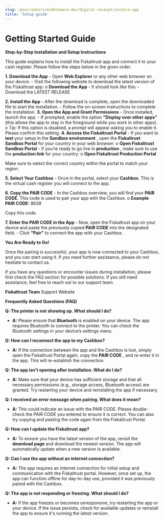 ```yaml
---
slug: /poscreators/middleware-doc/digital-receipt/instore-app
title: 'Setup guide'
---
```



# Getting Started Guide

**Step-by-Step Installation and Setup Instructions**

This guide explains how to install the Fiskaltrust app and connect it to your cash register.
Please follow the steps below in the given order.

**1. Download the App**
    - Open **Web Explorer** or any other web browser on your device.
    - Visit the following website to download the latest version of the Fiskaltrust app:
       o **Download the App**
    - It should look like this:
    - Download the LATEST RELEASE


**2. Install the App**
    - After the download is complete, open the downloaded file to start the
       installation.
    - Follow the on-screen instructions to complete the installation.
**3. Open the App and Grant Permissions**
    - Once installed, launch the app.
    - If prompted, enable the option **"Display over other apps"** (this allows the app to
       stay in the foreground while you work in other apps).
          o _Tip:_ If this option is disabled, a prompt will appear asking you to enable it.
             Please confirm this setting.
**4. Access the Fiskaltrust Portal**
    - If you want to **test** your setup in the **Sandbox environment** , open the **Fiskaltrust**
       **Sandbox Portal** for your country in your web browser:
          o **Open Fiskaltrust Sandbox Portal**
    - If you’re ready to go live in **production** , make sure to use the **production link** for
       your country:
          o **Open Fiskaltrust Production Portal**

Make sure to select the correct country within the portal to match your region.

**5. Select Your Cashbox**
    - Once in the portal, select your **Cashbox**. This is the virtual cash register you will
       connect to the app.


**6. Copy the PAIR CODE**
    - In the Cashbox overview, you will find your **PAIR CODE**. This code is used to pair
       your app with the Cashbox.
          o **Example PAIR CODE:** 8639

Copy this code.

**7. Enter the PAIR CODE in the App**
    - Now, open the Fiskaltrust app on your device and paste the previously copied
       **PAIR CODE** into the designated field.
    - Click **"Pair"** to connect the app with your Cashbox.

**You Are Ready to Go!**

Once the pairing is successful, your app is now connected to your Cashbox, and you can
start using it. If you need further assistance, please do not hesitate to contact us.

If you have any questions or encounter issues during installation, please first check the
FAQ section for possible solutions. If you still need assistance, feel free to reach out to
our support team.

**Fiskaltrust Team**
Support Website


**Frequently Asked Questions (FAQ)**

**Q: The printer is not showing up. What should I do?**

- **A:** Please ensure that **Bluetooth** is enabled on your device. The app requires
    Bluetooth to connect to the printer. You can check the Bluetooth settings in your
    device’s settings menu.

**Q: How can I reconnect the app to my Cashbox?**

- **A:** If the connection between the app and the Cashbox is lost, simply open the
    Fiskaltrust Portal again, copy the **PAIR CODE** , and re-enter it in the app. This will
    re-establish the connection.

**Q: The app isn't opening after installation. What do I do?**

- **A:** Make sure that your device has sufficient storage and that all necessary
    permissions (e.g., storage access, Bluetooth access) are granted. Try restarting
    your device and reinstalling the app if necessary.

**Q: I received an error message when pairing. What does it mean?**

- **A:** This could indicate an issue with the PAIR CODE. Please double-check the
    PAIR CODE you entered to ensure it is correct. You can also try copying and
    pasting the code again from the Fiskaltrust Portal.

**Q: How can I update the Fiskaltrust app?**

- **A:** To ensure you have the latest version of the app, revisit the **download page**
    and download the newest version. The app will automatically update when a new
    version is available.

**Q: Can I use the app without an internet connection?**

- **A:** The app requires an internet connection for initial setup and communication
    with the Fiskaltrust portal. However, once set up, the app can function offline for
    day-to-day use, provided it was previously paired with the Cashbox.

**Q: The app is not responding or freezing. What should I do?**

- **A:** If the app freezes or becomes unresponsive, try restarting the app or your
    device. If the issue persists, check for available updates or reinstall the app to
    ensure it's running the latest version.


